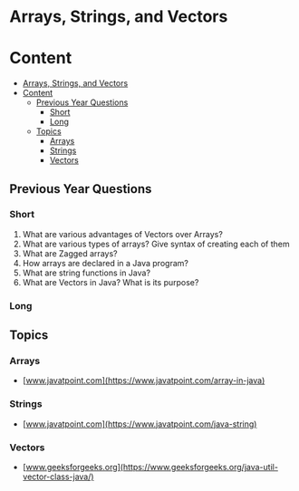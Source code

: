 # Arrays, Strings, and Vectors

# Content

- [Arrays, Strings, and Vectors](#arrays-strings-and-vectors)
- [Content](#content)
  - [Previous Year Questions](#previous-year-questions)
    - [Short](#short)
    - [Long](#long)
  - [Topics](#topics)
    - [Arrays](#arrays)
    - [Strings](#strings)
    - [Vectors](#vectors)

## Previous Year Questions

### Short

1. What are various advantages of Vectors over Arrays?
2. What are various types of arrays? Give syntax of creating each of them
3. What are Zagged arrays?
4. How arrays are declared in a Java program?
5. What are string functions in Java?
6. What are Vectors in Java? What is its purpose?

### Long

## Topics

### Arrays

- [www.javatpoint.com](https://www.javatpoint.com/array-in-java)

### Strings

- [www.javatpoint.com](https://www.javatpoint.com/java-string)

### Vectors

- [www.geeksforgeeks.org](https://www.geeksforgeeks.org/java-util-vector-class-java/)
